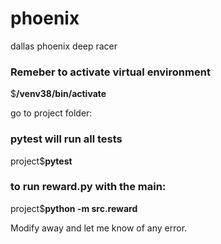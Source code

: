 # phoenix
dallas phoenix deep racer

### Remeber to activate virtual environment
$**/venv38/bin/activate**

go to project folder:
### pytest will run all tests
project$**pytest** 

### to run reward.py with the __main__:
project$**python -m src.reward**

Modify away and let me know of any error.
